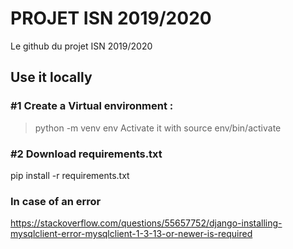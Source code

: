 # PROJET ISN 2019/2020

Le github du projet ISN 2019/2020
 
## Use it locally

### #1 Create a Virtual environment :
> python -m venv env
Activate it with 
> source env/bin/activate

### #2 Download requirements.txt
pip install -r requirements.txt

### In case of an error
https://stackoverflow.com/questions/55657752/django-installing-mysqlclient-error-mysqlclient-1-3-13-or-newer-is-required